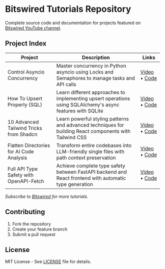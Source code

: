 # Bitswired Tutorials Repository

Complete source code and documentation for projects featured on
[Bitswired YouTube channel](https://youtube.com/@bitswired).

## Project Index

| Project                                  | Description                                                                                                | Links                                                                                             |
| ---------------------------------------- | ---------------------------------------------------------------------------------------------------------- | ------------------------------------------------------------------------------------------------- |
| Control Asyncio Concurrency              | Master concurrency in Python asyncio using Locks and Semaphores to manage tasks and API calls              | [Video](https://youtu.be/ZO74-pZLr1w) • [Code](projects/python-concurrency-guards/README.md)                                |
| How To Upsert Properly (SQL)             | Learn different approaches to implementing upsert operations using SQLAlchemy's async features with SQLite | [Video](https://youtu.be/d0Dv7r3JuWA) • [Code](projects/upsert-with-on-conflict/README.md)        |
| 10 Advanced Tailwind Tricks from Shadcn  | Learn powerful styling patterns and advanced techniques for building React components with Tailwind CSS    | [Video](https://youtu.be/9z2Ifq-OPEI) • [Code](projects/10-tailwind-tricks-from-shadcn/README.md) |
| Flatten Directories for AI Code Analysis | Transform entire codebases into LLM-friendly single files with path context preservation                   | [Video](https://youtu.be/Q9-DpH0D4vg) • [Code](projects/flatten-dir-for-ai/README.md)             |
| Full API Type Safety with OpenAPI-Fetch  | Achieve complete type safety between FastAPI backend and React frontend with automatic type generation     | [Video](https://youtu.be/qgyCB39hlRM) • [Code](projects/full-api-type-safety/README.md)           |

_Subscribe to [Bitswired](https://youtube.com/@bitswired) for more tutorials._

## Contributing

1. Fork the repository
2. Create your feature branch
3. Submit a pull request

## License

MIT License - See [LICENSE](LICENSE) file for details.
